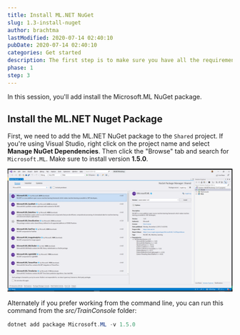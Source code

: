 ```yaml
---
title: Install ML.NET NuGet
slug: 1.3-install-nuget
author: brachtma
lastModified: 2020-07-14 02:40:10
pubDate: 2020-07-14 02:40:10
categories: Get started
description: The first step is to make sure you have all the requirements and to clone the workshop source code.
phase: 1
step: 3
---
```


In this session, you'll add install the Microsoft.ML NuGet package.

## Install the ML.NET Nuget Package

First, we need to add the ML.NET NuGet package to the `Shared` project. If you're using Visual Studio, right click on the project name and select **Manage NuGet Dependencies**. Then click the "Browse" tab and search for `Microsoft.ML`. Make sure to install version **1.5.0**.

![Install Microsoft.ML NuGet package](./media/install-microsoft-ml-nuget.png)

Alternately if you prefer working from the command line, you can run this command from the *src/TrainConsole* folder:

```powershell
dotnet add package Microsoft.ML -v 1.5.0
```